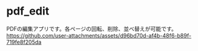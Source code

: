 # pdf_edit
PDFの編集アプリです。各ページの回転、削除、並べ替えが可能です。
https://github.com/user-attachments/assets/d96bd70d-af4b-48f6-b89f-719fe8f205da
